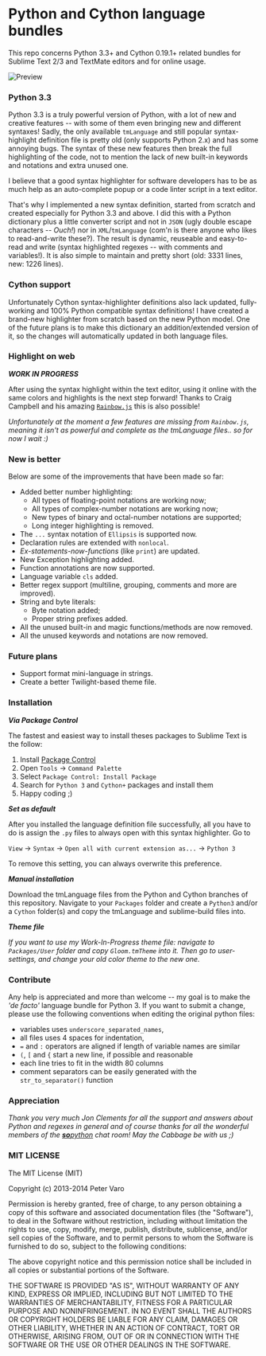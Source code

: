 # Python and Cython language bundles

This repo concerns Python 3.3+ and Cython 0.19.1+ related bundles for Sublime Text 2/3 and TextMate editors and for online usage.

![Preview](preview.png)

### Python 3.3

Python 3.3 is a truly powerful version of Python, with a lot of new and creative features -- with some of them even bringing new and different syntaxes! Sadly, the only available `tmLanguage` and still popular syntax-highlight definition file is pretty old (only supports Python 2.x) and has some annoying bugs. The syntax of these new features then break the full highlighting of the code, not to mention the lack of new built-in keywords and notations and extra unused one.

I believe that a good syntax highlighter for software developers has to be as much help as an auto-complete popup or a code linter script in a text editor.

That's why I implemented a new syntax definition, started from scratch and created especially for Python 3.3 and above. I did this with a Python dictionary plus a little converter script and not in `JSON` (ugly double escape characters -- *Ouch!*) nor in `XML`/`tmLanguage` (com'n is there anyone who likes to read-and-write these?). The result is dynamic, reuseable and easy-to-read and write (syntax highlighted regexes -- with comments and variables!). It is also simple to maintain and pretty short (old: 3331 lines, new: 1226 lines).

### Cython support

Unfortunately Cython syntax-highlighter definitions also lack updated, fully-working and 100% Python compatible syntax definitions! I have created a brand-new highlighter from scratch based on the new Python model. One of the future plans is to make this dictionary an addition/extended version of it, so the changes will automatically updated in both language files.

### Highlight on web

***WORK IN PROGRESS***

After using the syntax highlight within the text editor, using it online with the same colors and highlights is the next step forward! Thanks to Craig Campbell and his amazing [`Rainbow.js`](http://craig.is/making/rainbows/) this is also possible!

*Unfortunately at the moment a few features are missing from `Rainbow.js`, meaning it isn't as powerful and complete as the tmLanguage files.. so for now I wait :)*

### New is better

Below are some of the improvements that have been made so far:

- Added better number highlighting:
	- All types of floating-point notations are working now;
	- All types of complex-number notations are working now;
	- New types of binary and octal-number notations are supported;
	- Long integer highlighting is removed.
- The `...` syntax notation of `Ellipsis` is supported now.
- Declaration rules are extended with `nonlocal`.
- *Ex-statements-now-functions* (like `print`) are updated.
- New Exception highlighting added.
- Function annotations are now supported.
- Language variable `cls` added.
- Better regex support (multiline, grouping, comments and more are improved).
- String and byte literals:
	- Byte notation added;
	- Proper string prefixes added.
- All the unused built-in and magic functions/methods are now removed.
- All the unused keywords and notations are now removed.

### Future plans

- Support format mini-language in strings.
- Create a better Twilight-based theme file.

### Installation

***Via Package Control***

The fastest and easiest way to install theses packages to Sublime Text is the follow:

1. Install [Package Control](https://sublime.wbond.net/installation)
2. Open `Tools` → `Command Palette`
3. Select `Package Control: Install Package`
4. Search for `Python 3` and `Cython+` packages and install them
5. Happy coding ;)

***Set as default***

After you installed the language definition file successfully, all you have to do is assign the `.py` files to always open with this syntax highlighter. Go to

`View` → `Syntax` → `Open all with current extension as...` → `Python 3`

To remove this setting, you can always overwrite this preference.

***Manual installation***

Download the tmLanguage files from the Python and Cython branches of this repository. Navigate to your `Packages` folder and create a `Python3` and/or a `Cython` folder(s) and copy the tmLanguage and sublime-build files into.

***Theme file***

*If you want to use my Work-In-Progress theme file: navigate to `Packages/User` folder and copy `Gloom.tmTheme` into it. Then go to user-settings, and change your old color theme to the new one.*

### Contribute

Any help is appreciated and more than welcome -- my goal is to make the *'de facto'* language bundle for Python 3. If you want to submit a change, please use the following conventions when editing the original python files:

- variables uses `underscore_separated_names`,
- all files uses 4 spaces for indentation,
- `=` and `:` operators are aligned if length of variable names are similar
- `(`, `[` and `{` start a new line, if possible and reasonable
- each line tries to fit in the width 80 columns
- comment separators can be easily generated with the `str_to_separator()`
function

### Appreciation

*Thank you very much Jon Clements for all the support and answers about Python and regexes in general and of course thanks for all the wonderful members of the [**so**python](http://sopython.com) chat room! May the Cabbage be with us ;)*

### MIT LICENSE

The MIT License (MIT)

Copyright (c) 2013-2014 Peter Varo

Permission is hereby granted, free of charge, to any person obtaining a copy of
this software and associated documentation files (the "Software"), to deal in
the Software without restriction, including without limitation the rights to
use, copy, modify, merge, publish, distribute, sublicense, and/or sell copies of
the Software, and to permit persons to whom the Software is furnished to do so,
subject to the following conditions:

The above copyright notice and this permission notice shall be included in all
copies or substantial portions of the Software.

THE SOFTWARE IS PROVIDED "AS IS", WITHOUT WARRANTY OF ANY KIND, EXPRESS OR
IMPLIED, INCLUDING BUT NOT LIMITED TO THE WARRANTIES OF MERCHANTABILITY, FITNESS
FOR A PARTICULAR PURPOSE AND NONINFRINGEMENT. IN NO EVENT SHALL THE AUTHORS OR
COPYRIGHT HOLDERS BE LIABLE FOR ANY CLAIM, DAMAGES OR OTHER LIABILITY, WHETHER
IN AN ACTION OF CONTRACT, TORT OR OTHERWISE, ARISING FROM, OUT OF OR IN
CONNECTION WITH THE SOFTWARE OR THE USE OR OTHER DEALINGS IN THE SOFTWARE.
